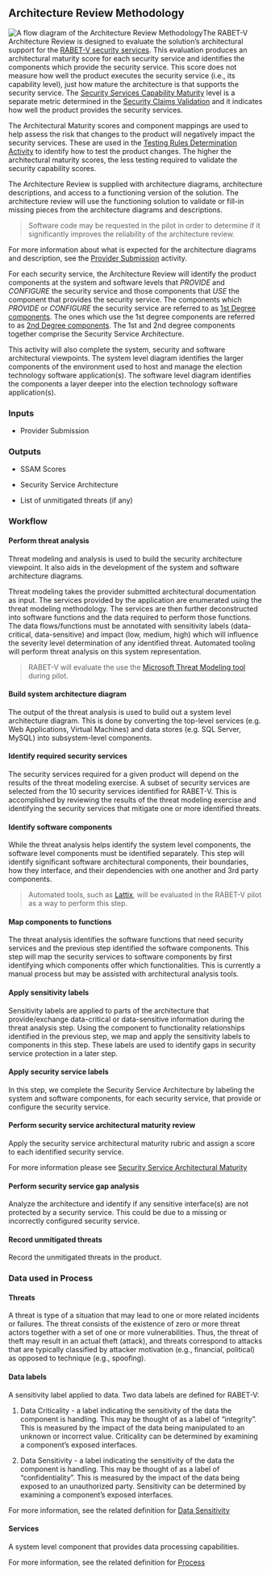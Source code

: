 ## Architecture Review Methodology

![A flow diagram of the Architecture Review Methodology](./media/image2.png)The RABET-V Architecture Review is designed to evaluate the solution’s architectural support for the [RABET-V security services](./MaturityIndexes/Security_Services). This evaluation produces an architectural maturity score for each security service and identifies the components which provide the security service. This score does not measure how well the product executes the security service (i.e., its capability level), just how mature the architecture is that supports the security service. The [Security Services Capability Maturity](./MaturityIndexes/Security_Services_Capability_Maturity_Index) level is a separate metric determined in the [Security Claims Validation](./Security_Claims_Validation) and it indicates how well the product provides the security services.

The Architectural Maturity scores and component mappings are used to help assess the risk that changes to the product will negatively impact the security services. These are used in the [Testing Rules Determination Activity](./Testing_Rules_Determination) to identify how to test the product changes. The higher the architectural maturity scores, the less testing required to validate the security capability scores.

The Architecture Review is supplied with architecture diagrams, architecture descriptions, and access to a functioning version of the solution. The architecture review will use the functioning solution to validate or fill-in missing pieces from the architecture diagrams and descriptions.

> Software code may be requested in the pilot in order to determine if it significantly improves the reliability of the architecture review.

For more information about what is expected for the architecture diagrams and description, see the [Provider Submission](./Provider_Submission) activity.

For each security service, the Architecture Review will identify the product components at the system and software levels that *PROVIDE* and *CONFIGURE* the security service and those components that *USE* the component that provides the security service. The components which *PROVIDE* or *CONFIGURE* the security service are referred to as [1st Degree components](./RABET-V_Glossary). The ones which use the 1st degree components are referred to as [2nd Degree components](file:///C:/Users/wilso/RABET-V_Glossary). The 1st and 2nd degree components together comprise the Security Service Architecture.

This activity will also complete the system, security and software architectural viewpoints. The system level diagram identifies the larger components of the environment used to host and manage the election technology software application(s). The software level diagram identifies the components a layer deeper into the election technology software application(s).

### Inputs

  - Provider Submission

### Outputs

  - SSAM Scores

  - Security Service Architecture

  - List of unmitigated threats (if any)

### Workflow

#### Perform threat analysis

Threat modeling and analysis is used to build the security architecture viewpoint. It also aids in the development of the system and software architecture diagrams.

Threat modeling takes the provider submitted architectural documentation as input. The services provided by the application are enumerated using the threat modeling methodology. The services are then further deconstructed into software functions and the data required to perform those functions. The data flows/functions must be annotated with sensitivity labels (data-critical, data-sensitive) and impact (low, medium, high) which will influence the severity level determination of any identified threat. Automated tooling will perform threat analysis on this system representation.

> RABET-V will evaluate the use the [Microsoft Threat Modeling tool](https://www.microsoft.com/en-us/securityengineering/sdl/threatmodeling) during pilot.

#### Build system architecture diagram

The output of the threat analysis is used to build out a system level architecture diagram. This is done by converting the top-level services (e.g. Web Applications, Virtual Machines) and data stores (e.g. SQL Server, MySQL) into subsystem-level components.

#### Identify required security services

The security services required for a given product will depend on the results of the threat modeling exercise. A subset of security services are selected from the 10 security services identified for RABET-V. This is accomplished by reviewing the results of the threat modeling exercise and identifying the security services that mitigate one or more identified threats.

#### Identify software components

While the threat analysis helps identify the system level components, the software level components must be identified separately. This step will identify significant software architectural components, their boundaries, how they interface, and their dependencies with one another and 3rd party components.

> Automated tools, such as [Lattix](https://www.lattix.com/), will be evaluated in the RABET-V pilot as a way to perform this step.

#### Map components to functions

The threat analysis identifies the software functions that need security services and the previous step identified the software components. This step will map the security services to software components by first identifying which components offer which functionalities. This is currently a manual process but may be assisted with architectural analysis tools.

#### Apply sensitivity labels

Sensitivity labels are applied to parts of the architecture that provide/exchange data-critical or data-sensitive information during the threat analysis step. Using the component to functionality relationships identified in the previous step, we map and apply the sensitivity labels to components in this step. These labels are used to identify gaps in security service protection in a later step.

#### Apply security service labels

In this step, we complete the Security Service Architecture by labeling the system and software components, for each security service, that provide or configure the security service.

#### Perform security service architectural maturity review

Apply the security service architectural maturity rubric and assign a score to each identified security service.

For more information please see [Security Service Architectural Maturity](./MaturityIndexes/Security_Services_Architectural_Maturity_Index)

#### Perform security service gap analysis

Analyze the architecture and identify if any sensitive interface(s) are not protected by a security service. This could be due to a missing or incorrectly configured security service.

#### Record unmitigated threats

Record the unmitigated threats in the product.

### Data used in Process

#### Threats

A threat is type of a situation that may lead to one or more related incidents or failures. The threat consists of the existence of zero or more threat actors together with a set of one or more vulnerabilities. Thus, the threat of theft may result in an actual theft (attack), and threats correspond to attacks that are typically classified by attacker motivation (e.g., financial, political) as opposed to technique (e.g., spoofing).

#### Data labels

A sensitivity label applied to data. Two data labels are defined for RABET-V:

1.  Data Criticality - a label indicating the sensitivity of the data the component is handling. This may be thought of as a label of “integrity”. This is measured by the impact of the data being manipulated to an unknown or incorrect value. Criticality can be determined by examining a component’s exposed interfaces.

1.  Data Sensitivity - a label indicating the sensitivity of the data the component is handling. This may be thought of as a label of “confidentiality”. This is measured by the impact of the data being exposed to an unauthorized party. Sensitivity can be determined by examining a component’s exposed interfaces.

For more information, see the related definition for [Data Sensitivity](./RABET-V_Glossary.md#Data-Sensitivity)

#### Services

A system level component that provides data processing capabilities.

For more information, see the related definition for [Process](./RABET-V_Glossary.md#Process)
